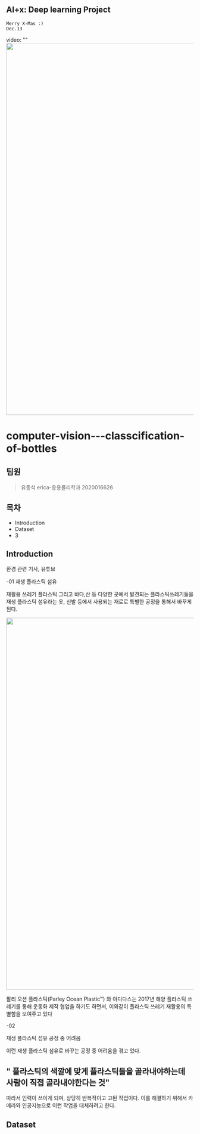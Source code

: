 
AI+x: Deep learning Project
-
    Merry X-Mas :)
    Dec.13


video: ""
<img width="1000" src="https://user-images.githubusercontent.com/117716335/207118416-177fd306-a708-4779-ac1c-f53d3c0d5ef3.png"/>

# computer-vision---classcification-of-bottles

팀원
-
> 유동석 erica-응용물리학과 2020016626 

목차
-
- Introduction
- Dataset
- 3

Introduction
-
환경 관련 기사, 유튜브

-01
재생 플라스틱 섬유

재활용 쓰레기 플라스틱 그리고 바다,산 등 다양한 곳에서 
발견되는 플라스틱쓰레기들을 재생 플라스틱 섬유라는 옷, 신발 등에서
사용되는 재료로 특별한 공정을 통해서 바꾸게 된다.

<img width="1000" src ="https://user-images.githubusercontent.com/117716335/207230693-49ec9759-d809-43c8-bba9-b46d98e20575.png"/>


팔리 오션 플라스틱(Parley Ocean Plastic™) 와 아디다스는 2017년 
해양 플라스틱 쓰레기를 통해 운동화 제작 협업을 하기도 하면서, 이와같이 플라스틱 쓰레기 재활용의 특별함을 보여주고 있다


-02

재생 플라스틱 섬유 공정 중 어려움

이런 재생 플라스틱 섬유로 바꾸는 공정 중 어려움을 겪고 있다.

" 플라스틱의 색깔에 맞게 플라스틱들을 골라내야하는데 사람이 직접 골라내야한다는 것"
--
따라서 인력이 쓰이게 되며, 상당히 반복적이고 고된 작업이다.
이를 해결하기 위해서 카메라와 인공지능으로 이런 작업을 대체하려고 한다.




Dataset
- 

